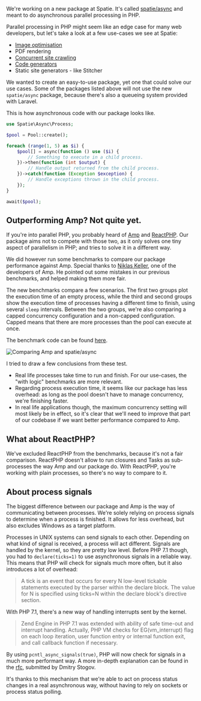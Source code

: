 We're working on a new package at Spatie. 
It's called [spatie/async](*https://github.com/spatie/async) and meant to do asynchronous parallel processing in PHP.

Parallel processing in PHP might seem like an edge case for many web developers, 
but let's take a look at a few use-cases we see at Spatie:

- [Image optimisation](*https://github.com/spatie/laravel-medialibrary)
- PDF rendering
- [Concurrent site crawling](*https://github.com/spatie/crawler)
- [Code generators](*https://github.com/spatie/schema-org)
- Static site generators - like Stitcher

We wanted to create an easy-to-use package, yet one that could solve our use cases.
Some of the packages listed above will not use the new `spatie/async` package,
because there's also a queueing system provided with Laravel.

This is how asynchronous code with our package looks like.

```php
use Spatie\Async\Process;

$pool = Pool::create();

foreach (range(1, 5) as $i) {
    $pool[] = async(function () use ($i) {
        // Something to execute in a child process.
    })->then(function (int $output) {
        // Handle output returned from the child process.
    })->catch(function (Exception $exception) {
        // Handle exceptions thrown in the child process.
    });
}

await($pool);
```

## Outperforming Amp? Not quite yet.

If you're into parallel PHP, you probably heard of [Amp](*https://github.com/amphp) and [ReactPHP](*https://github.com/reactphp).
Our package aims not to compete with those two, as it only solves one tiny aspect of parallelism in PHP;
and tries to solve it in a different way.

We did however run some benchmarks to compare our package performance against Amp.
Special thanks to [Niklas Keller](*https://github.com/kelunik), one of the developers of Amp.
He pointed out some mistakes in our previous benchmarks, and helped making them more fair.

The new benchmarks compare a few scenarios.
The first two groups plot the execution time of an empty process, 
while the third and second groups show the execution time of processes having a different time to finish, 
using several `sleep` intervals. 
Between the two groups, we're also comparing a capped concurrency configuration and a non-capped configuration.
Capped means that there are more processes than the pool can execute at once.

The benchmark code can be found [here](*https://github.com/spatie/async-benchmark).

![Comparing Amp and spatie/async](/img/blog/async/benchmarks.png)

I tried to draw a few conclusions from these test.

- Real life processes take time to run and finish. 
For our use-cases, the "with logic" benchmarks are more relevant.
- Regarding process execution time, it seems like our package has less overhead: 
as long as the pool doesn't have to manage concurrency, we're finishing faster.
- In real life applications though, the maximum concurrency setting will most likely be in effect,
 so it's clear that we'll need to improve that part of our codebase if we want better performance compared to Amp.

## What about ReactPHP?

We've excluded ReactPHP from the benchmarks, because it's not a fair comparison.
ReactPHP doesn't allow to run closures and Tasks as sub-processes the way Amp and our package do.
With ReactPHP, you're working with plain processes, so there's no way to compare to it.

## About process signals

The biggest difference between our package and Amp is the way of communicating between processes.
We're solely relying on process signals to determine when a process is finished. 
It allows for less overhead, but also excludes Windows as a target platform. 

Processes in UNIX systems can send signals to each other. 
Depending on what kind of signal is received, a process will act different.
Signals are handled by the kernel, so they are pretty low level.
Before PHP 7.1 though, you had to `declare(ticks=1)` to use asynchronous signals in a reliable way.
This means that PHP will check for signals much more often, but it also introduces a lot of overhead:

> A tick is an event that occurs for every N low-level tickable statements executed by the parser within the declare block. The value for N is specified using ticks=N within the declare block's directive section.
  
With PHP 7.1, there's a new way of handling interrupts sent by the kernel.

> Zend Engine in PHP 7.1 was extended with ability of safe time-out and interrupt handling. Actually, PHP VM checks for EG(vm_interrupt) flag on each loop iteration, user function entry or internal function exit, and call callback function if necessary.
  
By using `pcntl_async_signals(true)`, PHP will now check for signals in a much more performant way.
A more in-depth explanation can be found in the [rfc](*https://wiki.php.net/rfc/async_signals),
submitted by Dmitry Stogov.

It's thanks to this mechanism that we're able to act on process status changes in a real asynchronous way, 
without having to rely on sockets or process status polling.
